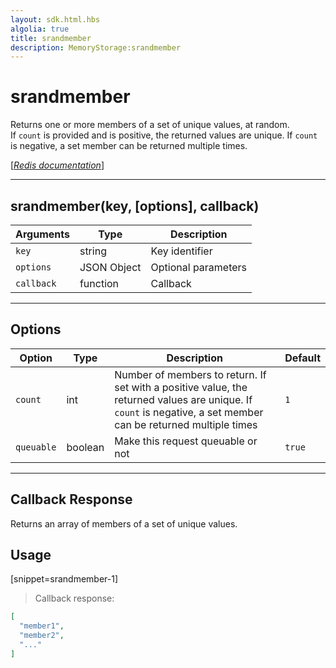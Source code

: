 ```yaml
---
layout: sdk.html.hbs
algolia: true
title: srandmember
description: MemoryStorage:srandmember
---
```

  

# srandmember
Returns one or more members of a set of unique values, at random.  
If `count` is provided and is positive, the returned values are unique. If `count` is negative, a set member can be returned multiple times.

[[_Redis documentation_]](https://redis.io/commands/srandmember)

---

## srandmember(key, [options], callback)

| Arguments | Type | Description |
|---------------|---------|----------------------------------------|
| `key` | string | Key identifier |
| `options` | JSON Object | Optional parameters |
| `callback` | function | Callback |

---

## Options

| Option | Type | Description | Default |
|---------------|---------|----------------------------------------|---------|
| `count` | int | Number of members to return. If set with a positive value, the returned values are unique. If `count` is negative, a set member can be returned multiple times | `1` |
| `queuable` | boolean | Make this request queuable or not  | `true` |
---

## Callback Response

Returns an array of members of a set of unique values.

## Usage

[snippet=srandmember-1]
> Callback response:

```json
[
  "member1",
  "member2",
  "..."
]
```
